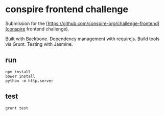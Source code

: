 # conspire frontend challenge

Submission for the [https://github.com/conspire-org/challenge-frontend](conspire frontend challenge).

Built with Backbone.  Dependency management with requirejs.  Build tools via Grunt.  Testing with Jasmine.

## run

```
npm install
bower install
python -m http.server
```

## test

```
grunt test
```
